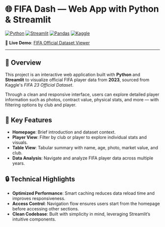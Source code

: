 # 🌐 FIFA Dash — Web App with Python & Streamlit

[![Python](https://img.shields.io/badge/Python-blue?logo=python)](https://www.python.org/)
[![Streamlit](https://img.shields.io/badge/Streamlit-ff4b4b?logo=streamlit&logoColor=white)](https://streamlit.io/)
[![Pandas](https://img.shields.io/badge/Pandas-150458?logo=pandas)](https://pandas.pydata.org/)
[![Kaggle](https://img.shields.io/badge/Kaggle-blue?logo=kaggle)](https://www.kaggle.com/)

🔗 **Live Demo**: [FIFA Official Dataset Viewer](#)

---

## 📌 Overview

This project is an interactive web application built with **Python** and **Streamlit** to visualize official FIFA player data from **2023**, sourced from Kaggle's *FIFA 23 Official Dataset*.

Through a clean and responsive interface, users can explore detailed player information such as photos, contract value, physical stats, and more — with filtering options by club and player.

## 🚀 Key Features

- **Homepage**: Brief introduction and dataset context.
- **Player View**: Filter by club or player to explore individual stats and visuals.
- **Table View**: Tabular summary with name, age, photo, market value, and club.
- **Data Analysis**: Navigate and analyze FIFA player data across multiple years.
 

## 🔒 Technical Highlights

- **Optimized Performance**: Smart caching reduces data reload time and improves responsiveness.
- **Access Control**: Navigation flow ensures users start from the homepage before accessing other sections.
- **Clean Codebase**: Built with simplicity in mind, leveraging Streamlit’s intuitive components.
